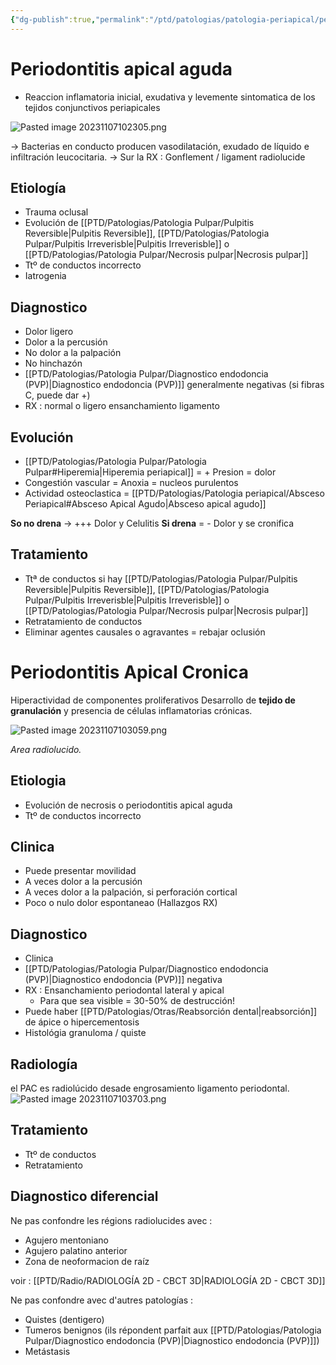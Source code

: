 ```yaml
---
{"dg-publish":true,"permalink":"/ptd/patologias/patologia-periapical/periodontitis-apical/"}
---
```



# Periodontitis apical aguda

- Reaccion inflamatoria inicial, exudativa y levemente sintomatica de los tejidos conjunctivos periapicales

![Pasted image 20231107102305.png](/img/user/PTD/M%C3%A9dias/Pasted%20image%2020231107102305.png)

-> Bacterias en conducto producen vasodilatación, exudado de líquido e infiltración leucocitaria.
→ Sur la RX : Gonflement / ligament radiolucide 

## Etiología 

- Trauma oclusal 
- Evolución de [[PTD/Patologias/Patologia Pulpar/Pulpitis Reversible\|Pulpitis Reversible]], [[PTD/Patologias/Patologia Pulpar/Pulpitis Irreverisble\|Pulpitis Irreverisble]] o [[PTD/Patologias/Patologia Pulpar/Necrosis pulpar\|Necrosis pulpar]]
- Ttº de conductos incorrecto 
- Iatrogenia 

## Diagnostico 

- Dolor ligero
- Dolor a la percusión 
- No dolor a la palpación 
- No hinchazón 
- [[PTD/Patologias/Patologia Pulpar/Diagnostico endodoncia (PVP)\|Diagnostico endodoncia (PVP)]] generalmente negativas (si fibras C, puede dar +)
- RX : normal o ligero ensanchamiento ligamento

## Evolución

- [[PTD/Patologias/Patologia Pulpar/Patologia Pulpar#Hiperemia\|Hiperemia periapical]] = + Presion = dolor
- Congestión vascular = Anoxia = nucleos purulentos
- Actividad osteoclastica = [[PTD/Patologias/Patologia periapical/Absceso Periapical#Absceso Apical Agudo\|Absceso apical agudo]]


**So no drena** -> +++ Dolor y Celulitis
**Si drena** = - Dolor y se cronifica

## Tratamiento

- Ttª de conductos si hay [[PTD/Patologias/Patologia Pulpar/Pulpitis Reversible\|Pulpitis Reversible]], [[PTD/Patologias/Patologia Pulpar/Pulpitis Irreverisble\|Pulpitis Irreverisble]] o [[PTD/Patologias/Patologia Pulpar/Necrosis pulpar\|Necrosis pulpar]]
- Retratamiento de conductos
- Eliminar agentes causales o agravantes = rebajar oclusión 


# Periodontitis Apical Cronica

Hiperactividad de componentes proliferativos
Desarrollo de **tejido de granulación** y presencia de células inflamatorias crónicas.

![Pasted image 20231107103059.png](/img/user/PTD/M%C3%A9dias/Pasted%20image%2020231107103059.png)

*Area radiolucido.*

## Etiologia

- Evolución de necrosis o periodontitis apical aguda
- Ttº de conductos incorrecto


## Clinica

- Puede presentar movilidad
- A veces dolor a la percusión
- A veces dolor a la palpación, si perforación cortical
- Poco o nulo dolor espontaneao (Hallazgos RX)

## Diagnostico

- Clinica
- [[PTD/Patologias/Patologia Pulpar/Diagnostico endodoncia (PVP)\|Diagnostico endodoncia (PVP)]] negativa
- RX : Ensanchamiento periodontal lateral y apical
	- Para que sea visible = 30-50% de destrucción!
- Puede haber [[PTD/Patologias/Otras/Reabsorción dental\|reabsorción]] de ápice o hipercementosis
- Histológia granuloma / quiste

## Radiología 

el PAC es radiolúcido desade engrosamiento ligamento periodontal.
![Pasted image 20231107103703.png](/img/user/PTD/M%C3%A9dias/Pasted%20image%2020231107103703.png)

## Tratamiento

- Ttº de conductos
- Retratamiento

## Diagnostico diferencial


Ne pas confondre les régions radiolucides avec : 
- Agujero mentoniano
- Agujero palatino anterior
- Zona de neoformacion de raíz

voir : [[PTD/Radio/RADIOLOGÍA 2D - CBCT 3D\|RADIOLOGÍA 2D - CBCT 3D]] 

Ne pas confondre avec d'autres patologías :
- Quistes (dentigero)
- Tumeros benignos (ils répondent parfait aux [[PTD/Patologias/Patologia Pulpar/Diagnostico endodoncia (PVP)\|Diagnostico endodoncia (PVP)]])
- Metástasis
